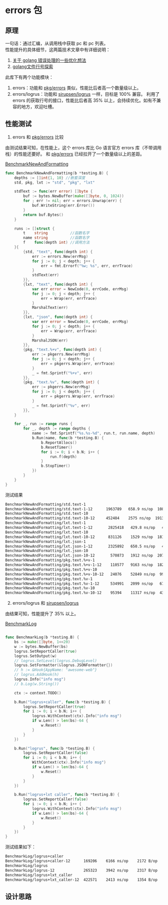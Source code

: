 # errors 包

## 原理
一句话：通过汇编，从调用栈中获取 pc 和 pc 列表。\
性能提升的具体细节，这两篇技术文章中有详细说明：
1. [关于 golang 错误处理的一些优化想法](https://juejin.cn/post/7121929424148103198)
2. [golang文件行号探索](https://juejin.cn/post/7124334239692095501)

此库下有两个功能模块：
1. errors：功能和 [pkg/errors](https://github.com/pkg/errors) 类似，性能比后者高一个数量级以上。
2. errors/logrus：功能和 [sirupsen/logrus](https://github.com/sirupsen/logrus) 一样，目标是 100% 兼容。 利用了 errors 的获取行号的接口，性能比后者高 35% 以上，会持续优化。如有不兼容的地方，欢迎吐槽。

## 性能测试

1. errors 和 [pkg/errors](https://github.com/pkg/errors) 比较

由测试结果可知，在性能上，这个 errors 库比 Go 语言官方 errors 库（不带调用栈）的性能还要好。
和 [pkg/errors](https://github.com/pkg/errors) 已经拉开了一个数量级以上的差距。

[BenchmarkNewAndFormatting](https://github.com/lxt1045/errors/blob/main/formatter_test.go#L363)
```go
func BenchmarkNewAndFormatting(b *testing.B) {
    depths := []int{1, 10} //嵌套深度
    std, pkg, lxt := "std", "pkg", "lxt"

    stdText := func(err error) []byte {
        buf := bytes.NewBuffer(make([]byte, 0, 1024))
        for ; err != nil; err = errors.Unwrap(err) {
            buf.WriteString(err.Error())
        }
        return buf.Bytes()
    }

    runs := []struct {
        t    string          //函数名字
        name string          //函数名字
        f    func(depth int) //调用方法
    }{
        {std, "text", func(depth int) {
            err := errors.New(errMsg)
            for j := 0; j < depth; j++ {
                err = fmt.Errorf("%w; %s", err, errTrace)
            }
            stdText(err)
        }},
        {lxt, "text", func(depth int) {
            var err error = NewCode(0, errCode, errMsg)
            for j := 0; j < depth; j++ {
                err = Wrap(err, errTrace)
            }
            MarshalText(err)
        }},
        {lxt, "json", func(depth int) {
            var err error = NewCode(0, errCode, errMsg)
            for j := 0; j < depth; j++ {
                err = Wrap(err, errTrace)
            }
            MarshalJSON(err)
        }},
        {pkg, "text.%+v", func(depth int) {
            err := pkgerrs.New(errMsg)
            for j := 0; j < depth; j++ {
                err = pkgerrs.Wrap(err, errTrace)
            }
            _ = fmt.Sprintf("%+v", err)
        }},
        {pkg, "text.%v", func(depth int) {
            err := pkgerrs.New(errMsg)
            for j := 0; j < depth; j++ {
                err = pkgerrs.Wrap(err, errTrace)
            }
            _ = fmt.Sprintf("%v", err)
        }},
    }

    for _, run := range runs {
        for _, depth := range depths {
            name := fmt.Sprintf("%s.%s-%d", run.t, run.name, depth)
            b.Run(name, func(b *testing.B) {
                b.ReportAllocs()
                b.ResetTimer()
                for i := 0; i < b.N; i++ {
                    run.f(depth)
                }
                b.StopTimer()
            })
        }
    }
}


```
测试结果
```sh
BenchmarkNewAndFormatting/std.text-1
BenchmarkNewAndFormatting/std.text-1-12      1963789   658.9 ns/op  1088 B/op   4 allocs/op
BenchmarkNewAndFormatting/std.text-10
BenchmarkNewAndFormatting/std.text-10-12     452484    2575 ns/op  1913 B/op  22 allocs/op
BenchmarkNewAndFormatting/lxt.text-1
BenchmarkNewAndFormatting/lxt.text-1-12       2825418   429.8 ns/op   421 B/op   4 allocs/op
BenchmarkNewAndFormatting/lxt.text-10
BenchmarkNewAndFormatting/lxt.text-10-12      831126    1529 ns/op  1814 B/op  13 allocs/op
BenchmarkNewAndFormatting/lxt.json-1
BenchmarkNewAndFormatting/lxt.json-1-12       2325892   650.5 ns/op   485 B/op   4 allocs/op
BenchmarkNewAndFormatting/lxt.json-10
BenchmarkNewAndFormatting/lxt.json-10-12       570873   1912 ns/op  2071 B/op  13 allocs/op
BenchmarkNewAndFormatting/pkg.text.%+v-1
BenchmarkNewAndFormatting/pkg.text.%+v-1-12    110577   9163 ns/op  1827 B/op  28 allocs/op
BenchmarkNewAndFormatting/pkg.text.%+v-10
BenchmarkNewAndFormatting/pkg.text.%+v-10-12   24076    52849 ns/op  9980 B/op   154 allocs/op
BenchmarkNewAndFormatting/pkg.text.%v-1
BenchmarkNewAndFormatting/pkg.text.%v-1-12     534991   2099 ns/op   672 B/op   9 allocs/op
BenchmarkNewAndFormatting/pkg.text.%v-10
BenchmarkNewAndFormatting/pkg.text.%v-10-12    95394    11317 ns/op  4315 B/op  54 allocs/op
```


2. errors/logrus 和 [sirupsen/logrus](https://github.com/sirupsen/logrus)

由结果可知，性能提升了 35% 以上。

[BenchmarkLog](https://github.com/lxt1045/errors/blob/main/logrus/sample_test.go#L96)
```go

func BenchmarkLog(b *testing.B) {
    bs := make([]byte, 1<<20)
    w := bytes.NewBuffer(bs)
    logrus.SetReportCaller(true)
    logrus.SetOutput(w)
    // logrus.SetLevel(logrus.DebugLevel)
    logrus.SetFormatter(&logrus.JSONFormatter{})
    // h := &Hook{AppName: "awesome-web"}
    // logrus.AddHook(h)
    logrus.Info("info msg")
    // b.Log(w.String())

    ctx := context.TODO()

    b.Run("logrus+caller", func(b *testing.B) {
        logrus.SetReportCaller(true)
        for i := 0; i < b.N; i++ {
            logrus.WithContext(ctx).Info("info msg")
            if w.Len() > len(bs)-64 {
                w.Reset()
            }
        }
    })

    b.Run("logrus", func(b *testing.B) {
        logrus.SetReportCaller(false)
        for i := 0; i < b.N; i++ {
            WithContext(ctx).Info("info msg")
            if w.Len() > len(bs)-64 {
                w.Reset()
            }
        }
    })

    b.Run("logrus+lxt caller", func(b *testing.B) {
        logrus.SetReportCaller(false)
        for i := 0; i < b.N; i++ {
            logrus.WithContext(ctx).Info("info msg")
            if w.Len() > len(bs)-64 {
                w.Reset()
            }
        }
    })
}
```
测试结果如下：
```sh
BenchmarkLog/logrus+caller
BenchmarkLog/logrus+caller-12      169206    6166 ns/op    2172 B/op    36 allocs/op
BenchmarkLog/logrus
BenchmarkLog/logrus-12             265323    3942 ns/op    2317 B/op    35 allocs/op
BenchmarkLog/logrus+lxt_caller
BenchmarkLog/logrus+lxt_caller-12  422571    2413 ns/op    1354 B/op    25 allocs/op
```

## 设计思路

